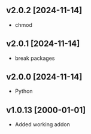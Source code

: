 ## v2.0.2 [2024-11-14]

- chmod

## v2.0.1 [2024-11-14]

- break packages

## v2.0.0 [2024-11-14]

- Python

## v1.0.13 [2000-01-01]

- Added working addon
